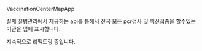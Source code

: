 VaccinationCenterMapApp

실제 질병관리에서 제공하는 api를 통해서 전국 모든 pcr검사 및 백신접종을 할수있는 기관을 맵에 표시합니다.

지속적으로 리팩토링 중입니다.
